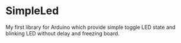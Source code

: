 # SimpleLed
My first library for Arduino which provide simple toggle LED state and blinking LED without delay and freezing board.

